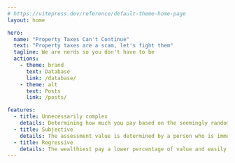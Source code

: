 ```yaml
---
# https://vitepress.dev/reference/default-theme-home-page
layout: home

hero:
  name: "Property Taxes Can't Continue"
  text: "Property taxes are a scam, let's fight them"
  tagline: We are nerds so you don't have to be
  actions:
    - theme: brand
      text: Database
      link: /database/
    - theme: alt
      text: Posts
      link: /posts/

features:
  - title: Unnecessarily complex
    details: Determining how much you pay based on the seemingly random assessment value is a nightmare
  - title: Subjective
    details: The assessment value is determined by a person who is immune to legal action and has no oversight
  - title: Regressive
    details: The wealthiest pay a lower percentage of value and easily get their taxes reduced by grieving them, hiring lawyers, and committing outright fraud
---
```


